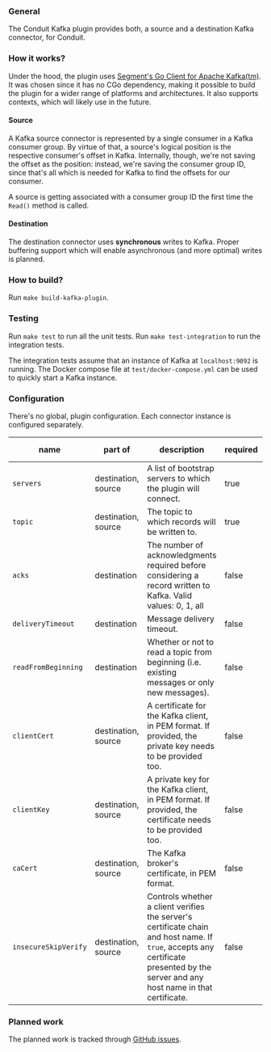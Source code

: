 ### General
The Conduit Kafka plugin provides both, a source and a destination Kafka connector, for Conduit.

### How it works?
Under the hood, the plugin uses [Segment's Go Client for Apache Kafka(tm)](https://github.com/segmentio/kafka-go). It was 
chosen since it has no CGo dependency, making it possible to build the plugin for a wider range of platforms and architectures.
It also supports contexts, which will likely use in the future.

#### Source
A Kafka source connector is represented by a single consumer in a Kafka consumer group. By virtue of that, a source's 
logical position is the respective consumer's offset in Kafka. Internally, though, we're not saving the offset as the 
position: instead, we're saving the consumer group ID, since that's all which is needed for Kafka to find the offsets for
our consumer.

A source is getting associated with a consumer group ID the first time the `Read()` method is called.

#### Destination
The destination connector uses **synchronous** writes to Kafka. Proper buffering support which will enable asynchronous 
(and more optimal) writes is planned. 

### How to build?
Run `make build-kafka-plugin`.

### Testing
Run `make test` to run all the unit tests. Run `make test-integration` to run the integration tests.

The integration tests assume that an instance of Kafka at `localhost:9092` is running.
The Docker compose file at `test/docker-compose.yml` can be used to quickly start a Kafka instance. 

### Configuration
There's no global, plugin configuration. Each connector instance is configured separately. 

| name                 | part of             | description                                                                                                                                                                        | required | default value |
|----------------------|---------------------|------------------------------------------------------------------------------------------------------------------------------------------------------------------------------------|----------|---------------|
| `servers`            | destination, source | A list of bootstrap servers to which the plugin will connect.                                                                                                                      | true     |               |
| `topic`              | destination, source | The topic to which records will be written to.                                                                                                                                     | true     |               |
| `acks`               | destination         | The number of acknowledgments required before considering a record written to Kafka. Valid values: 0, 1, all                                                                       | false    | `all`         |
| `deliveryTimeout`    | destination         | Message delivery timeout.                                                                                                                                                          | false    | `10s`         |
| `readFromBeginning`  | destination         | Whether or not to read a topic from beginning (i.e. existing messages or only new messages).                                                                                       | false    | `false`       |
| `clientCert`         | destination, source | A certificate for the Kafka client, in PEM format. If provided, the private key needs to be provided too.                                                                          | false    |               |
| `clientKey`          | destination, source | A private key for the Kafka client, in PEM format. If provided, the certificate needs to be provided too.                                                                          | false    |               |
| `caCert`             | destination, source | The Kafka broker's certificate, in PEM format.                                                                                                                                     | false    |               |
| `insecureSkipVerify` | destination, source | Controls whether a client verifies the server's certificate chain and host name. If `true`, accepts any certificate presented by the server and any host name in that certificate. | false    | `false`       |

### Planned work
The planned work is tracked through [GitHub issues](https://github.com/ConduitIO/conduit/issues?q=is%3Aopen+label%3Aplugin%3Akafka).